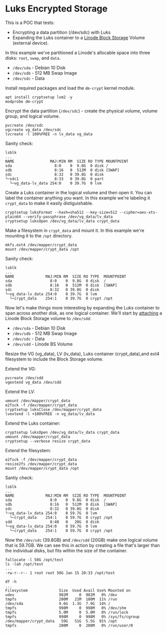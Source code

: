# Luks Encrypted Storage

This is a POC that tests:
- Encrypting a data partition (/dev/sdc) with Luks
- Expanding the Luks container to a [Linode Block Storage](https://www.linode.com/docs/guides/platform/block-storage/) Volume (external device).

In this example we've partitioned a Linode's allocable space into three disks: `root`, `swap`, and `data`.

- `/dev/sda` - Debian 10 Disk
- `/dev/sdb` - 512 MB Swap Image
- `/dev/sdc` - Data

Install required packages and load the `dm-crypt` kernel module.
```
apt install cryptsetup lvm2 -y
modprobe dm-crypt
```

Encrypt the data partition (`/dev/sdc`) - create the physical volume, volume group, and logical volume.
```
pvcreate /dev/sdc
vgcreate vg_data /dev/sdc
lvcreate -l 100%FREE -n lv_data vg_data
```
Sanity check:
```
lsblk
...
NAME                MAJ:MIN RM  SIZE RO TYPE MOUNTPOINT
sda                   8:0    0  9.8G  0 disk /
sdb                   8:16   0  512M  0 disk [SWAP]
sdc                   8:32   0 39.8G  0 disk
└─sdc1                8:33   0 39.8G  0 part
  └─vg_data-lv_data 254:0    0 39.7G  0 lvm
```
Create a Luks container in the logical volume and then open it. You can label the container anything you want. In this example we're labeling it `crypt_data` to make it easily distiguishable.
```
cryptsetup luksFormat --hash=sha512 --key-size=512 --cipher=aes-xts-plain64 --verify-passphrase /dev/vg_data/lv_data
cryptsetup luksOpen /dev/vg_data/lv_data crypt_data
```
Make a filesystem in `crypt_data` and mount it. In this example we're mounting it to the `/opt` directory.
```
mkfs.ext4 /dev/mapper/crypt_data
mount /dev/mapper/crypt_data /opt
```
Sanity check:
```
lsblk
...
NAME              MAJ:MIN RM  SIZE RO TYPE  MOUNTPOINT
sda                 8:0    0  9.8G  0 disk  /
sdb                 8:16   0  512M  0 disk  [SWAP]
sdc                 8:32   0 39.8G  0 disk
└─vg_data-lv_data 254:0    0 39.7G  0 lvm
  └─crypt_data    254:1    0 39.7G  0 crypt /opt
```
Now let's make things more interesting by expanding the Luks container to span across another disk, as one logical container. We'll start by [attaching](https://www.linode.com/docs/guides/how-to-use-block-storage-with-your-linode/) a Linode Block Storage volume to `/dev/sdd`:

- `/dev/sda` - Debian 10 Disk
- `/dev/sdb` - 512 MB Swap Image
- `/dev/sdc` - Data
- `/dev/sdd` - Linode BS Volume

Resize the VG (vg_data), LV (lv_data), Luks container (crypt_data),and ext4 filesystem to include the Block Storage volume.

Extend the VG:
```
pvcreate /dev/sdd
vgextend vg_data /dev/sdd
```

Extend the LV:
```
umount /dev/mapper/crypt_data
e2fsck -f /dev/mapper/crypt_data
cryptsetup luksClose /dev/mapper/crypt_data
lvextend -l +100%FREE -n vg_data/lv_data
```

Extend the Luks container:
```
cryptsetup luksOpen /dev/vg_data/lv_data crypt_data
umount /dev/mapper/crypt_data
cryptsetup --verbose resize crypt_data
```

Extend the filesystem:
```
e2fsck -f /dev/mapper/crypt_data
resize2fs /dev/mapper/crypt_data
mount /dev/mapper/crypt_data /opt
```
Santiy check:
```
lsblk
...
NAME              MAJ:MIN RM  SIZE RO TYPE  MOUNTPOINT
sda                 8:0    0  9.8G  0 disk  /
sdb                 8:16   0  512M  0 disk  [SWAP]
sdc                 8:32   0 39.8G  0 disk
└─vg_data-lv_data 254:0    0 59.7G  0 lvm
  └─crypt_data    254:1    0 59.7G  0 crypt /opt
sdd                 8:48   0   20G  0 disk
└─vg_data-lv_data 254:0    0 59.7G  0 lvm
  └─crypt_data    254:1    0 59.7G  0 crypt /opt
```

Now the `/dev/sdc` (39.8GB) and `/dev/sdd` (20GB) make one logical volume that is 59.7GB. We can see this in action by creating a file that's larger than the individual disks, but fits within the size of the container. 

```
fallocate -l 50G /opt/test
ls -lah /opt/test
...
-rw-r--r-- 1 root root 50G Jan 15 20:33 /opt/test
```
```
df -h
...
Filesystem              Size  Used Avail Use% Mounted on
udev                    982M     0  982M   0% /dev
tmpfs                   200M   21M  180M  11% /run
/dev/sda                9.6G  1.3G  7.9G  14% /
tmpfs                   998M     0  998M   0% /dev/shm
tmpfs                   5.0M     0  5.0M   0% /run/lock
tmpfs                   998M     0  998M   0% /sys/fs/cgroup
/dev/mapper/crypt_data   59G   51G  5.5G  91% /opt        
tmpfs                   200M     0  200M   0% /run/user/0
```

